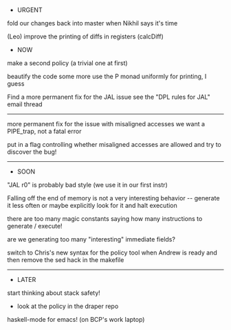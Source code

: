 * URGENT

fold our changes back into master when Nikhil says it's time

(Leo) improve the printing of diffs in registers (calcDiff)

* NOW

make a second policy (a trivial one at first)

beautify the code some more
  use the P monad uniformly for printing, I guess

Find a more permanent fix for the JAL issue
  see the "DPL rules for JAL" email thread

___________________

more permanent fix for the issue with misaligned accesses
  we want a PIPE_trap, not a fatal error

put in a flag controlling whether misaligned accesses are allowed
  and try to discover the bug!

________________________________________________________
* SOON

"JAL r0" is probably bad style (we use it in our first instr)

Falling off the end of memory is not a very interesting behavior --
generate it less often or maybe explicitly look for it and halt
execution

there are too many magic constants saying how many instructions to
generate / execute!

are we generating too many "interesting" immediate fields?

switch to Chris's new syntax for the policy tool when Andrew is ready
  and then
  remove the sed hack in the makefile

________________________________________________________
* LATER

start thinking about stack safety!
  - look at the policy in the draper repo

haskell-mode for emacs!  (on BCP's work laptop)

